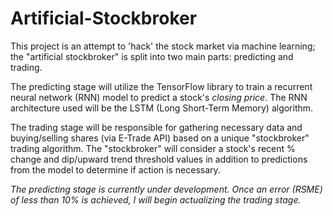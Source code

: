 # Artificial-Stockbroker

This project is an attempt to 'hack' the stock market via machine learning; the "artificial stockbroker" is split into two main parts: predicting and trading.

The predicting stage will utilize the TensorFlow library to train a recurrent neural network (RNN) model to predict a stock's *closing price*. The RNN architecture used will be the LSTM (Long Short-Term Memory) algorithm.

The trading stage will be responsible for gathering necessary data and buying/selling shares (via E-Trade API) based on a unique "stockbroker" trading algorithm. The "stockbroker" will consider a stock's recent % change and dip/upward trend threshold values in addition to predictions from the model to determine if action is necessary.

*The predicting stage is currently under development. Once an error (RSME) of less than 10% is achieved, I will begin actualizing the trading stage.*
